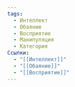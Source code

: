 ```yaml
---
tags:
  - Интеллект
  - Обаяние
  - Восприятие
  - Манипуляция
  - Категория
Ссылки:
  - "[[Интеллект]]"
  - "[[Обаяние]]"
  - "[[Восприятие]]"
---
```

